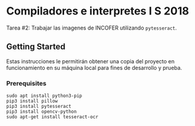 # Compiladores e interpretes I S 2018

Tarea #2: Trabajar las imagenes de INCOFER utilizando ```pytesseract```.

## Getting Started

Estas instrucciones le permitirán obtener una copia del proyecto en funcionamiento en su máquina local para fines de desarrollo y prueba.

### Prerequisites

```
sudo apt install python3-pip
pip3 install pillow
pip3 install pytesseract
pip3 install opencv-python
sudo apt-get install tesseract-ocr
```
